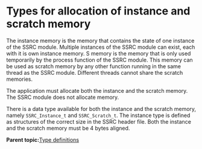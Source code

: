 # Types for allocation of instance and scratch memory

The instance memory is the memory that contains the state of one instance of the SSRC module. Multiple instances of the SSRC module can exist, each with it is own instance memory. S memory is the memory that is only used temporarily by the process function of the SSRC module. This memory can be used as scratch memory by any other function running in the same thread as the SSRC module. Different threads cannot share the scratch memories.

The application must allocate both the instance and the scratch memory. The SSRC module does not allocate memory.

There is a data type available for both the instance and the scratch memory, namely `SSRC_Instance_t` and `SSRC_Scratch_t`. The instance type is defined as structures of the correct size in the SSRC header file. Both the instance and the scratch memory must be 4 bytes aligned.

**Parent topic:**[Type definitions](../topics/type_definitions.md)

